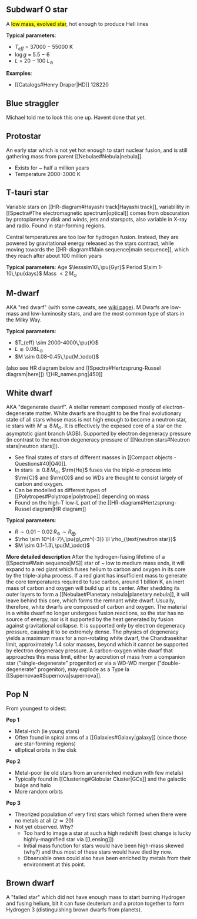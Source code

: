 ## Subdwarf O star
A <mark class="hltr-cyan">low mass, evolved star</mark>, hot enough to produce HeII lines

**Typical parameters**: 
- $T_{eff}$ = 37000 − 55000 K
- $\log g$ = 5.5 − 6
- $L$ = 20 − 100 $L_\odot$

**Examples**:
- [[Catalogs#Henry Draper|HD]] 128220


## Blue straggler
Michael told me to look this one up. Havent done that yet.


## Protostar
An early star which is not yet hot enough to start nuclear fusion, and is still gathering mass from parent [[Nebulae#Nebula|nebula]]. 
- Exists for ~ half a million years
- Temperature 2000-3000 K


## T-tauri star
Variable stars on [[HR-diagram#Hayashi track|Hayashi track]], variablility in [[Spectra#The electromagnetic spectrum|optical]] comes from obscuration by protoplanetary disk and winds, jets and starspots, also variable in X-ray and radio. Found in star-forming regions.

Central temperatures are too low for hydrogen fusion. Instead, they are powered by gravitational energy released as the stars contract, while moving towards the [[HR-diagram#Main sequence|main sequence]], which they reach after about 100 million years

**Typical parameters**:
Age $\lesssim10\,\pu{Gyr}$
Period $\sim 1-10\,\pu{days}$
Mass $<2\,M_\odot$


## M-dwarf
AKA "red dwarf" (with some caveats, see [wiki page](https://en.wikipedia.org/wiki/Red_dwarf)). M Dwarfs are low-mass and low-luminosity stars, and are the most common type of stars in the Milky Way. 

**Typical parameters**: 
- $T_{eff} \sim 2000-4000\,\pu{K}$ 
- $L \lesssim 0.08 L_\odot$
- $M \sim 0.08-0.45\,\pu{M_\odot}$  

(also see HR diagram below and [[Spectra#Hertzsprung-Russel diagram|here]])
![[HR_names.png|450]]


## White dwarf
AKA "degenerate dwarf". A stellar remnant composed mostly of electron-degenerate matter. White dwarfs are thought to be the final evolutionary state of all stars whose mass is not high enough to become a neutron star, ie stars with $M\lesssim 8\,M_\odot$. It is effectively the exposed core of a star on the asymptotic giant branch (AGB). Supported by electron degeneracy pressure (in contrast to the neutron degeneracy pressure of [[Neutron stars#Neutron stars|neutron stars]]). 

- See final states of stars of different masses in [[Compact objects - Questions#40|Q40]].
- In stars $\gtrsim 0.8\,M_\odot$, $\rm{He}$ fuses via the triple-$\alpha$ process into $\rm{C}$ and $\rm{O}$ and so WDs are thought to consist largely of carbon and oxygen.
- Can be modelled as different types of [[Polytropes#Polytrope|polytrope]] depending on mass
- Found on the high-T low-L part of the [[HR-diagram#Hertzsprung-Russel diagram|HR diagram]]

**Typical parameters**: 
- $R \sim 0.01-0.02\,R_\odot \sim R_\bigoplus$ 
- $\rho \sim 10^{4-7}\,\pu{g\,cm^{-3}} \ll \rho_{\text{neutron star}}$
- $M \sim 0.1-1.3\,\pu{M_\odot}$  
  
**More detailed description**
After the hydrogen-fusing lifetime of a [[Spectra#Main sequence|MS]] star of ~ low to medium mass ends, it will expand to a red giant which fuses helium to carbon and oxygen in its core by the triple-alpha process. If a red giant has insufficient mass to generate the core temperatures required to fuse carbon, around 1 billion K, an inert mass of carbon and oxygen will build up at its center. After shedding its outer layers to form a [[Nebulae#Planetary nebula|planetary nebula]], it will leave behind this core, which forms the remnant white dwarf. Usually, therefore, white dwarfs are composed of carbon and oxygen. The material in a white dwarf no longer undergoes fusion reactions, so the star has no source of energy, nor is it supported by the heat generated by fusion against gravitational collapse. It is supported only by electron degeneracy pressure, causing it to be extremely dense. The physics of degeneracy yields a maximum mass for a non-rotating white dwarf, the Chandrasekhar limit, approximately 1.4 solar masses, beyond which it cannot be supported by electron degeneracy pressure. A carbon-oxygen white dwarf that approaches this mass limit, either by accretion of mass from a companion star ("single-degenerate" progenitor) or via a WD-WD merger ("double-degenerate" progenitor), may explode as a Type Ia [[Supernovae#Supernova|supernova]].


## Pop N
From youngest to oldest:

**Pop 1**
- Metal-rich (ie young stars)
- Often found in spiral arms of a [[Galaxies#Galaxy|galaxy]] (since those are star-forming regions)
- elliptical orbits in the disk

**Pop 2**
- Metal-poor (ie old stars from an unenriched medium with few metals)
- Typically found in [[Clustering#Globular Cluster|GCs]] and the galactic bulge and halo
- More random orbits

**Pop 3**
- Theorized population of very first stars which formed when there were no metals at all ($z\simeq 20$)
- Not yet observed. Why?
	-  Too hard to image a star at such a high redshift (best change is lucky highly-magnified star via [[Lensing]])
	- Initial mass function for stars would have been high-mass skewed (why?) and thus most of these stars would have died by now.
	- Observable ones could also have been enriched by metals from their environment at this point.


## Brown dwarf
A "failed star" which did not have enough mass to start burning Hydrogen and fusing helium, bit it can fuse deuterium and a proton together to form Hydrogen 3 (distinguishing brown dwarfs from planets).